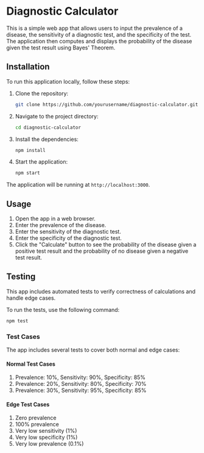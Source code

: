# Diagnostic Calculator

This is a simple web app that allows users to input the prevalence of a disease, the sensitivity of a diagnostic test, and the specificity of the test. 
The application then computes and displays the probability of the disease given the test result using Bayes' Theorem.

## Installation

To run this application locally, follow these steps:

1. Clone the repository:
    ```bash
    git clone https://github.com/yourusername/diagnostic-calculator.git
    ```

2. Navigate to the project directory:
    ```bash
    cd diagnostic-calculator
    ```

3. Install the dependencies:
    ```bash
    npm install
    ```

4. Start the application:
    ```bash
    npm start
    ```

The application will be running at `http://localhost:3000`.

## Usage

1. Open the app in a web browser.
2. Enter the prevalence of the disease.
3. Enter the sensitivity of the diagnostic test.
4. Enter the specificity of the diagnostic test.
5. Click the "Calculate" button to see the probability of the disease given a positive test result and the probability of no disease given a negative test result.

## Testing

This app includes automated tests to verify correctness of calculations and handle edge cases.

To run the tests, use the following command:

```bash
npm test
```

### Test Cases

The app includes several tests to cover both normal and edge cases:

#### Normal Test Cases
1. Prevalence: 10%, Sensitivity: 90%, Specificity: 85%
2. Prevalence: 20%, Sensitivity: 80%, Specificity: 70%
3. Prevalence: 30%, Sensitivity: 95%, Specificity: 85%

#### Edge Test Cases
1. Zero prevalence
2. 100% prevalence
3. Very low sensitivity (1%)
4. Very low specificity (1%)
5. Very low prevalence (0.1%)
